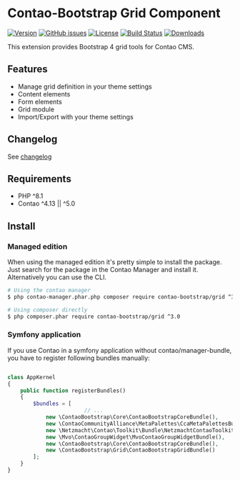 Contao-Bootstrap Grid Component
===============================


[![Version](http://img.shields.io/packagist/v/contao-bootstrap/grid.svg?style=for-the-badge&label=Latest)](http://packagist.org/packages/contao-bootstrap/grid)
[![GitHub issues](https://img.shields.io/github/issues/contao-bootstrap/grid.svg?style=for-the-badge&logo=github)](https://github.com/contao-bootstrap/grid/issues)
[![License](http://img.shields.io/packagist/l/contao-bootstrap/grid.svg?style=for-the-badge&label=License)](http://packagist.org/packages/contao-bootstrap/grid)
[![Build Status](https://img.shields.io/github/workflow/status/contao-bootstrap/grid/contao-bootstra-grid?logo=githubactions&logoColor=%23fff&style=for-the-badge)](https://github.com/contao-bootstrap/grid/actions)
[![Downloads](http://img.shields.io/packagist/dt/contao-bootstrap/grid.svg?style=for-the-badge&label=Downloads)](http://packagist.org/packages/contao-bootstrap/grid)

This extension provides Bootstrap 4 grid tools for Contao CMS.

Features
--------

 - Manage grid definition in your theme settings
 - Content elements
 - Form elements
 - Grid module
 - Import/Export with your theme settings


Changelog
---------

See [changelog](CHANGELOG.md)


Requirements
------------

- PHP ^8.1
- Contao ^4.13 || ^5.0


Install
-------

### Managed edition

When using the managed edition it's pretty simple to install the package. Just search for the package in the
Contao Manager and install it. Alternatively you can use the CLI.

```bash
# Using the contao manager
$ php contao-manager.phar.php composer require contao-bootstrap/grid ^3.0

# Using composer directly
$ php composer.phar require contao-bootstrap/grid ^3.0
```

### Symfony application

If you use Contao in a symfony application without contao/manager-bundle, you have to register following bundles
manually:

```php

class AppKernel
{
    public function registerBundles()
    {
        $bundles = [
                        // ...
            new \ContaoBootstrap\Core\ContaoBootstrapCoreBundle(),
            new \ContaoCommunityAlliance\MetaPalettes\CcaMetaPalettesBundle(),
            new \Netzmacht\Contao\Toolkit\Bundle\NetzmachtContaoToolkitBundle(),
            new \Mvo\ContaoGroupWidget\MvoContaoGroupWidgetBundle(),
            new \ContaoBootstrap\Core\ContaoBootstrapCoreBundle(),
            new \ContaoBootstrap\Grid\ContaoBootstrapGridBundle()
        ];
    }
}

```
